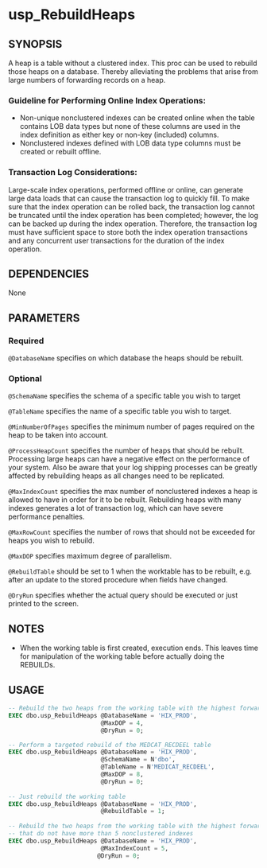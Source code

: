 # usp_RebuildHeaps

## SYNOPSIS    
A heap is a table without a clustered index. This proc can be used to rebuild those heaps on a database. Thereby alleviating the problems that arise from large numbers of forwarding records on a heap.

### Guideline for Performing Online Index Operations:

- Non-unique nonclustered indexes can be created online when the table contains LOB data types but none of these columns are used in the index definition as either key or non-key (included) columns. 
- Nonclustered indexes defined with LOB data type columns must be created or rebuilt offline.

### Transaction Log Considerations:

Large-scale index operations, performed offline or online, can generate large data loads that can cause the transaction log to quickly fill. To make sure that the index operation can be rolled back, the transaction log cannot be truncated until the index operation has been completed; however, the log can be backed up during the index operation. Therefore, the transaction log must have sufficient space to store both the index operation transactions and any concurrent user transactions for the duration of the index operation.

## DEPENDENCIES

None

## PARAMETERS

### Required

`@DatabaseName` specifies on which database the heaps should be rebuilt.              

### Optional

`@SchemaName` specifies the schema of a specific table you wish to target

`@TableName` specifies the name of a specific table you wish to target.

`@MinNumberOfPages` specifies the minimum number of pages required on the heap to be taken into account.

`@ProcessHeapCount` specifies the number of heaps that should be rebuilt. Processing large heaps can have a negative effect on the performance of your system. Also be aware that your log shipping processes can be greatly affected by rebuilding heaps as all changes need to be replicated.

`@MaxIndexCount` specifies the max number of nonclustered indexes a heap is allowed to have in order for it to be rebuilt. Rebuilding heaps with many indexes generates a lot of transaction log, which can have severe performance penalties.

`@MaxRowCount` specifies the number of rows that should not be exceeded for heaps you wish to rebuild.

`@MaxDOP` specifies maximum degree of parallelism.

`@RebuildTable` should be set to 1 when the worktable has to be rebuilt, e.g. after an update to the stored procedure when fields have changed.

`@DryRun` specifies whether the actual query should be executed or just printed to the screen.	

## NOTES

- When the working table is first created, execution ends. This leaves time for manipulation of the working table before actually doing the REBUILDs.


## USAGE     

``` sql
-- Rebuild the two heaps from the working table with the highest forwarded records count
EXEC dbo.usp_RebuildHeaps @DatabaseName = 'HIX_PROD',
                          @MaxDOP = 4,
                          @DryRun = 0;

-- Perform a targeted rebuild of the MEDCAT_RECDEEL table
EXEC dbo.usp_RebuildHeaps @DatabaseName = 'HIX_PROD',
                          @SchemaName = N'dbo',
                          @TableName = N'MEDICAT_RECDEEL',
                          @MaxDOP = 8,
                          @DryRun = 0;
   
-- Just rebuild the working table
EXEC dbo.usp_RebuildHeaps @DatabaseName = 'HIX_PROD',
                          @RebuildTable = 1;
                          
-- Rebuild the two heaps from the working table with the highest forwarded records count
-- that do not have more than 5 nonclustered indexes
EXEC dbo.usp_RebuildHeaps @DatabaseName = 'HIX_PROD',
                          @MaxIndexCount = 5,
						 @DryRun = 0;
```

